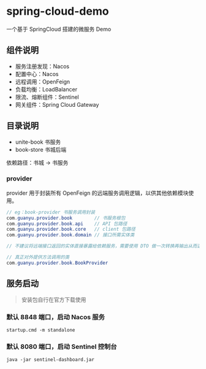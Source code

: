 # spring-cloud-demo
一个基于 SpringCloud 搭建的微服务 Demo

## 组件说明

- 服务注册发现：Nacos
- 配置中心：Nacos
- 远程调用：OpenFeign
- 负载均衡：LoadBalancer
- 限流、熔断组件：Sentinel
- 网关组件：Spring Cloud Gateway

## 目录说明

- unite-book 书服务
- book-store 书城后端

依赖路径：书城 -> 书服务

### provider

provider 用于封装所有 OpenFeign 的远端服务调用逻辑，以供其他依赖模块使用。

```java
// eg：book-provider 书服务调用封装
com.guanyu.provider.book        // 书服务根包
com.guanyu.provider.book.api    // API 包路径
com.guanyu.provider.book.core   // client 包路径
com.guanyu.provider.book.domain // 接口所需实体类

// 不建议将远端接口返回的实体直接暴露给依赖服务，需要使用 DTO 做一次转换再输出从而达到解耦的目的，这样即使对方接口修改依赖服务也不需要修改业务代码。

// 真正对外提供方法调用的类
com.guanyu.provider.book.BookProvider
```

## 服务启动

> 安装包自行在官方下载使用

### 默认 8848 端口，启动 Nacos 服务

```shell
startup.cmd -m standalone
```

### 默认 8080 端口，启动 Sentinel 控制台

```shell
java -jar sentinel-dashboard.jar
```
